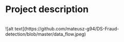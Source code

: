 # Project description
</br>
![alt text](https://github.com/mateusz-g94/DS-Fraud-detection/blob/master/data_flow.jpeg)
